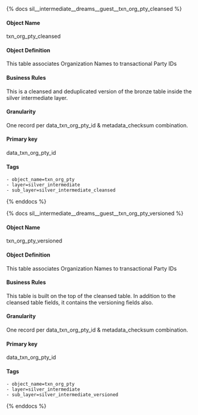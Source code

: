 {% docs sil__intermediate__dreams__guest__txn_org_pty_cleansed %}

#### Object Name
txn_org_pty_cleansed

#### Object Definition
This table associates Organization Names to transactional Party IDs

#### Business Rules
This is a cleansed and deduplicated version of the bronze table inside the silver intermediate layer.

#### Granularity
One record per data_txn_org_pty_id & metadata_checksum combination.

#### Primary key
data_txn_org_pty_id

#### Tags
    - object_name=txn_org_pty
    - layer=silver_intermediate
    - sub_layer=silver_intermediate_cleansed

{% enddocs %}

{% docs sil__intermediate__dreams__guest__txn_org_pty_versioned %}

#### Object Name
txn_org_pty_versioned

#### Object Definition
This table associates Organization Names to transactional Party IDs

#### Business Rules
This table is built on the top of the cleansed table. In addition to the cleansed table fields, it contains the versioning fields also.

#### Granularity
One record per data_txn_org_pty_id & metadata_checksum combination.

#### Primary key
data_txn_org_pty_id

#### Tags
    - object_name=txn_org_pty
    - layer=silver_intermediate
    - sub_layer=silver_intermediate_versioned

{% enddocs %}